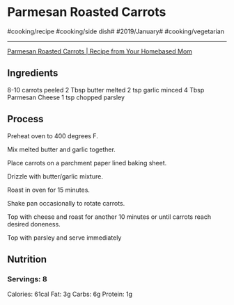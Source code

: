 # Parmesan Roasted Carrots
#cooking/recipe #cooking/side dish# #2019/January# #cooking/vegetarian
- - - -
[Parmesan Roasted Carrots | Recipe from Your Homebased Mom](https://www.yourhomebasedmom.com/parmesan-roasted-carrots/)

## Ingredients
8-10 carrots peeled
2 Tbsp butter melted
2 tsp garlic minced
4 Tbsp Parmesan Cheese
1 tsp chopped parsley

## Process
Preheat oven to 400 degrees F.

Mix melted butter and garlic together.

Place carrots on a parchment paper lined baking sheet.

Drizzle with butter/garlic mixture.

Roast in oven for 15 minutes.

Shake pan occasionally to rotate carrots.

Top with cheese and roast for another 10 minutes or until carrots reach desired doneness.

Top with parsley and serve immediately

## Nutrition
### Servings: 8
Calories: 61cal
Fat: 3g
Carbs: 6g
Protein: 1g